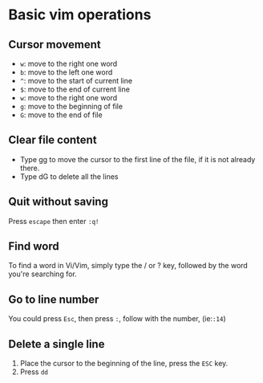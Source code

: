 # Basic vim operations

## Cursor movement

- `w`: move to the right one word
- `b`: move to the left one word
- `^`: move to the start of current line
- `$`: move to the end of current line
- `w`: move to the right one word
- `g`: move to the beginning of file
- `G`: move to the end of file


## Clear file content

- Type gg to move the cursor to the first line of the file, if it is not already there.
- Type dG to delete all the lines


## Quit without saving

Press `escape` then enter `:q!`


## Find word

To find a word in Vi/Vim, simply type the / or ? key, followed by the word you're searching for.


## Go to line number

You could press `Esc`, then press `:`, follow with the number, (ie:`:14`)


## Delete a single line

1. Place the cursor to the beginning of the line, press the `ESC` key.
2. Press `dd`

